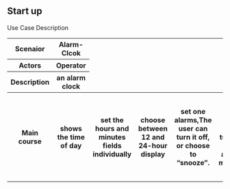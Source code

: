## Start up
Use Case Description

<table>
        <tr>
            <th>Scenaior</th>
            <th>Alarm-Clcok</th>
        </tr>
        <tr>
            <th>Actors</th>
            <th>Operator</th>
        </tr>
        <tr>
            <th>Description</th>
            <th>an alarm clock</th>
        </tr>
        <tr>
            <th>Main course</th>
            <th>shows the time of day</th>
            <th>set the hours and minutes fields individually</th>
            <th>choose between 12 and 24-hour display</th>
            <th>set one alarms,The user can turn it off, or choose to “snooze”.</th>
            <th>the alarm will turn off itself after 2 minutes</th>
            <th>“Snoozing” means to turn off the sound, but the alarm will fire again after some minutes of delay</th>
            <th>“snoozing time” is pre-adjustable</th>
        </tr>
    </table>
